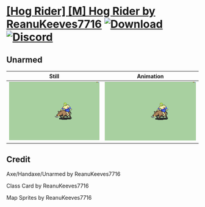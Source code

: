 # [\[Hog Rider\] \[M\] Hog Rider by ReanuKeeves7716](./) [![Download](https://img.shields.io/badge/Download--red?style=social&logo=github)](https://minhaskamal.github.io/DownGit/#/home?url=https://github.com/Klokinator/FE-Repo/tree/main/Battle%20Animations%2FMounted%20-%20Dismounted%2C%20Monsters%2C%20Misc%2F%5BHog%20Rider%5D%20%5BM%5D%20Hog%20Rider%20by%20ReanuKeeves7716%2F8.%20Unarmed) [![Discord](https://img.shields.io/badge/Discord--blue?style=social&logo=discord)](https://discord.gg/C7VNGnyTPA)

## Unarmed

| Still | Animation |
| :---: | :-------: |
| ![Unarmed still](./Unarmed_000.png) | ![Unarmed](./Unarmed.gif) |

## Credit

Axe/Handaxe/Unarmed by ReanuKeeves7716

Class Card by ReanuKeeves7716

Map Sprites by ReanuKeeves7716
